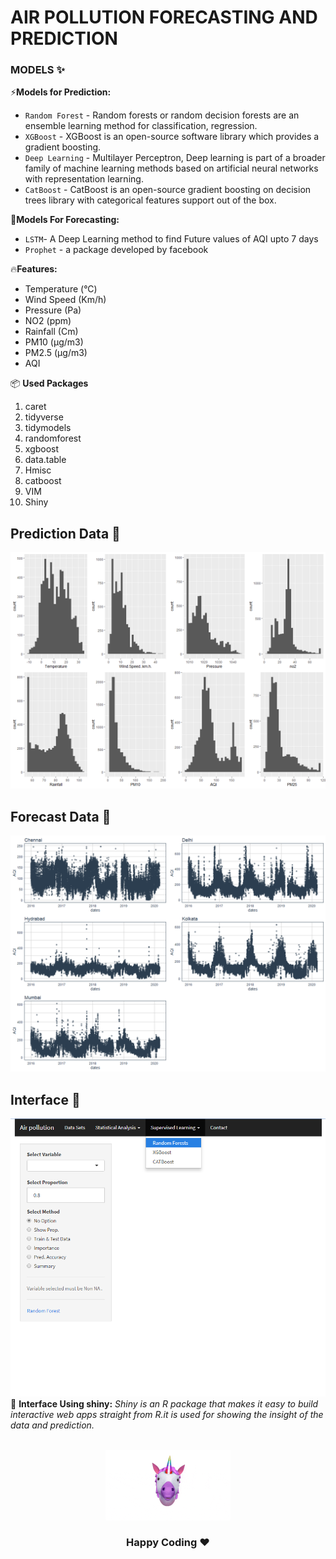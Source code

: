 # AIR POLLUTION FORECASTING AND PREDICTION
### MODELS ✨


⚡️**Models for Prediction:**
 - `Random Forest` - Random forests or random decision forests are an ensemble learning method for classification, regression.
 - `XGBoost` - XGBoost is an open-source software library which provides a gradient boosting.
 - `Deep Learning` - Multilayer Perceptron, Deep learning is part of a broader family of machine learning methods based on artificial   neural networks with representation learning.
 - `CatBoost` - CatBoost is an open-source gradient boosting on decision trees library with categorical features support out of the box.

🌈**Models For Forecasting:**

 - `LSTM`- A Deep Learning method to find Future values of AQI upto 7 days 
 - `Prophet` - a package developed by facebook


🔥**Features:**
 - Temperature (°C)
 - Wind Speed (Km/h)
 - Pressure (Pa)
 - NO2 (ppm)
 - Rainfall (Cm)
 - PM10 (μg/m3)
 - PM2.5 (μg/m3)
 - AQI


📦 **Used Packages**
 1. caret
 2. tidyverse
 3. tidymodels
 4. randomforest
 5. xgboost
 6. data.table
 7. Hmisc
 8. catboost
 9. VIM
 10. Shiny
 ## Prediction Data 📝
 ![](images/Histogram.png)
 ## Forecast Data 📝
 ![](images/Forecast.png)
 
 ## Interface 🔮
 ![](images/air.png)
🚀 **Interface Using shiny:**
_Shiny is an R package that makes it easy to build interactive web apps straight from R.it is used for showing the insight of the data and prediction._

<div align="center">
  <br>
  <a href="https://postwoman.io"><img src="https://raw.githubusercontent.com/liyasthomas/templates/master/assets/logo.gif" alt="Postwoman.io" width="200"></a>
  <br>
  <h3>Happy Coding ❤︎</h3>
</div>
